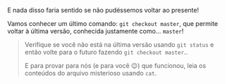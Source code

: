 E nada disso faria sentido se não pudéssemos voltar ao presente!

Vamos conhecer um último comando: `git checkout master`, que permite voltar à última versão, conhecida justamente como... `master`!

> Verifique se você não está na última versão usando `git status` e então volte para o futuro fazendo `git checkout master`..
>
> E para provar para nós (e para você :wink:) que funcionou, leia os conteúdos do arquivo misterioso usando `cat`.
